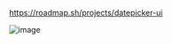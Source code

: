 https://roadmap.sh/projects/datepicker-ui

![image](https://github.com/user-attachments/assets/24c51bdc-6ce4-43c1-af55-cecaba8cd334)


